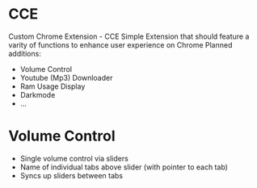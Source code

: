 # CCE
Custom Chrome Extension - CCE 
Simple Extension that should feature a varity of functions to enhance user experience on Chrome
Planned additions:
- Volume Control 
- Youtube (Mp3) Downloader
- Ram Usage Display
- Darkmode
- ...

# Volume Control
 - Single volume control via sliders
 - Name of individual tabs above slider (with pointer to each tab)
 - Syncs up sliders between tabs


   
#
